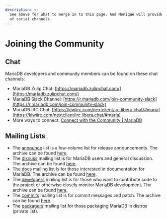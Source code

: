```yaml
---
description: >-
  See above for what to merge in to this page. And Monique will provide a list
  of social channels.
---
```


# Joining the Community

## Chat

MariaDB developers and community members can be found on these chat channels:

* MariaDB Zulip Chat: [https://mariadb.zulipchat.com/](https://mariadb.zulipchat.com/)
* MariaDB Slack Channel: [https://r.mariadb.com/join-community-slack](https://r.mariadb.com/join-community-slack)
* MariaDB IRC Chat: [https://kiwiirc.com/nextclient/irc.libera.chat/#maria](https://kiwiirc.com/nextclient/irc.libera.chat/#maria)
* More ways to connect: [Connect with the Community | MariaDB](https://mariadb.com/community/)

## Mailing Lists

* The [announce](https://lists.mariadb.org/postorius/lists/announce.lists.mariadb.org/) list is a low-volume list for release announcements. The archive can be found [here](https://lists.mariadb.org/hyperkitty/list/announce@lists.mariadb.org/).
* The [discuss](https://lists.mariadb.org/postorius/lists/discuss.lists.mariadb.org/) mailing list is for MariaDB users and general discussion. The archive can be found [here](https://lists.mariadb.org/hyperkitty/list/discuss@lists.mariadb.org/).
* The [docs](https://lists.mariadb.org/postorius/lists/docs.lists.mariadb.org/) mailing list is for those interested in documentation for MariaDB. The archive can be found [here](https://lists.mariadb.org/hyperkitty/list/docs@lists.mariadb.org/).
* The [developers](https://lists.mariadb.org/postorius/lists/developers.lists.mariadb.org/) mailing list is for those who want to contribute code to the project or otherwise closely monitor MariaDB development. The archive can be found [here](https://lists.mariadb.org/hyperkitty/list/developers@lists.mariadb.org/).
* The [commits](https://mariadb.com/kb/en/lists.mariadb.org/postorius/lists/commits.lists.mariadb.org) mailing list is for commit messages and patch. The archive can be found [here](https://lists.mariadb.org/hyperkitty/list/commits@lists.mariadb.org/).
* The [packagers](https://lists.mariadb.org/postorius/lists/packagers.lists.mariadb.org) mailing list for those packaging MariaDB in distros (private list).



